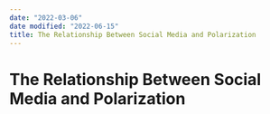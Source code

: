 ```yaml
---
date: "2022-03-06"
date modified: "2022-06-15"
title: The Relationship Between Social Media and Polarization
---
```


# The Relationship Between Social Media and Polarization
